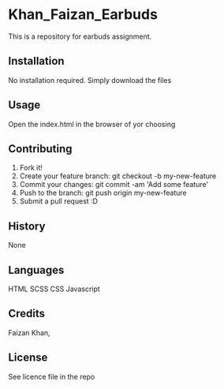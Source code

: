 # Khan_Faizan_Earbuds
This is a repository for earbuds assignment. 

## Installation

No installation required. Simply download the files

## Usage

Open the index.html in the browser of yor choosing

## Contributing

1. Fork it!
2. Create your feature branch: git checkout -b my-new-feature
3. Commit your changes: git commit -am 'Add some feature'
4. Push to the branch: git push origin my-new-feature
5. Submit a pull request :D

## History

None

## Languages

HTML
SCSS
CSS
Javascript

## Credits

Faizan Khan,

## License

See licence file in the repo

